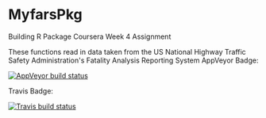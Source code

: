 # MyfarsPkg
Building R Package Coursera Week 4 Assignment

These functions read in data taken from the US National Highway Traffic Safety Administration's Fatality Analysis Reporting System
AppVeyor Badge:

[![AppVeyor build status](https://ci.appveyor.com/api/projects/status/github/smallikarjun/MyfarsPkg?branch=master&svg=true)](https://ci.appveyor.com/project/smallikarjun/MyfarsPkg)
 
Travis Badge:

[![Travis build status](https://travis-ci.org/smallikarjun/MyfarsPkg.svg?branch=master)](https://travis-ci.org/smallikarjun/MyfarsPkg)
